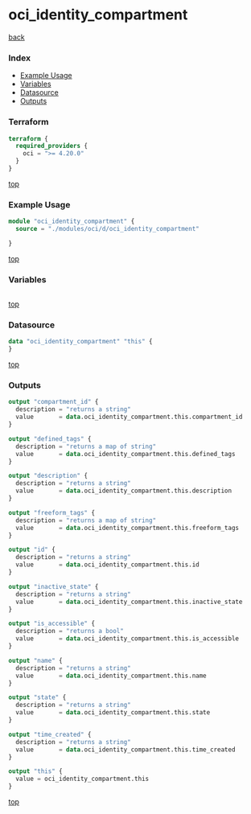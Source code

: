 # oci_identity_compartment

[back](../oci.md)

### Index

- [Example Usage](#example-usage)
- [Variables](#variables)
- [Datasource](#datasource)
- [Outputs](#outputs)

### Terraform

```terraform
terraform {
  required_providers {
    oci = ">= 4.20.0"
  }
}
```

[top](#index)

### Example Usage

```terraform
module "oci_identity_compartment" {
  source = "./modules/oci/d/oci_identity_compartment"

}
```

[top](#index)

### Variables

```terraform
```

[top](#index)

### Datasource

```terraform
data "oci_identity_compartment" "this" {
}
```

[top](#index)

### Outputs

```terraform
output "compartment_id" {
  description = "returns a string"
  value       = data.oci_identity_compartment.this.compartment_id
}

output "defined_tags" {
  description = "returns a map of string"
  value       = data.oci_identity_compartment.this.defined_tags
}

output "description" {
  description = "returns a string"
  value       = data.oci_identity_compartment.this.description
}

output "freeform_tags" {
  description = "returns a map of string"
  value       = data.oci_identity_compartment.this.freeform_tags
}

output "id" {
  description = "returns a string"
  value       = data.oci_identity_compartment.this.id
}

output "inactive_state" {
  description = "returns a string"
  value       = data.oci_identity_compartment.this.inactive_state
}

output "is_accessible" {
  description = "returns a bool"
  value       = data.oci_identity_compartment.this.is_accessible
}

output "name" {
  description = "returns a string"
  value       = data.oci_identity_compartment.this.name
}

output "state" {
  description = "returns a string"
  value       = data.oci_identity_compartment.this.state
}

output "time_created" {
  description = "returns a string"
  value       = data.oci_identity_compartment.this.time_created
}

output "this" {
  value = oci_identity_compartment.this
}
```

[top](#index)
